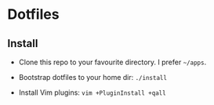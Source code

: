 # Dotfiles

## Install

* Clone this repo to your favourite directory. I prefer `~/apps`.

* Bootstrap dotfiles to your home dir: `./install`

* Install Vim plugins: `vim +PluginInstall +qall`
